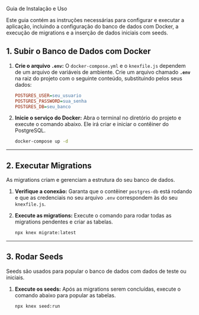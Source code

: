  Guia de Instalação e Uso

Este guia contém as instruções necessárias para configurar e executar a aplicação, incluindo a configuração do banco de dados com Docker, a execução de migrations e a inserção de dados iniciais com seeds.

## 1. Subir o Banco de Dados com Docker

1.  **Crie o arquivo `.env`:**
    O `docker-compose.yml` e o `knexfile.js` dependem de um arquivo de variáveis de ambiente. Crie um arquivo chamado **`.env`** na raiz do projeto com o seguinte conteúdo, substituindo pelos seus dados:
    ```ini
    POSTGRES_USER=seu_usuario
    POSTGRES_PASSWORD=sua_senha
    POSTGRES_DB=seu_banco
    ```

2.  **Inicie o serviço do Docker:**
    Abra o terminal no diretório do projeto e execute o comando abaixo. Ele irá criar e iniciar o contêiner do PostgreSQL.
    ```bash
    docker-compose up -d
    ```

---

## 2. Executar Migrations

As migrations criam e gerenciam a estrutura do seu banco de dados.

1.  **Verifique a conexão:**
    Garanta que o contêiner `postgres-db` está rodando e que as credenciais no seu arquivo `.env` correspondem às do seu `knexfile.js`.

2.  **Execute as migrations:**
    Execute o comando para rodar todas as migrations pendentes e criar as tabelas.
    ```bash
    npx knex migrate:latest
    ```

---

## 3. Rodar Seeds

Seeds são usados para popular o banco de dados com dados de teste ou iniciais.

1.  **Execute os seeds:**
    Após as migrations serem concluídas, execute o comando abaixo para popular as tabelas.
    ```bash
    npx knex seed:run
    ```